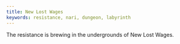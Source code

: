 ```yaml
---
title: New Lost Wages
keywords: resistance, nari, dungeon, labyrinth
---
```


The resistance is brewing in the undergrounds of New Lost Wages.
